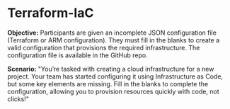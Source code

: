 # Terraform-IaC
**Objective:** 
Participants are given an incomplete JSON configuration file (Terraform or ARM configuration). They must fill in the blanks to create a valid configuration that provisions the required infrastructure. The configuration file is available in the GitHub repo.



**Scenario:** 
"You’re tasked with creating a cloud infrastructure for a new project. Your team has started configuring it using Infrastructure as Code, but some key elements are missing. Fill in the blanks to complete the configuration, allowing you to provision resources quickly with code, not clicks!"

